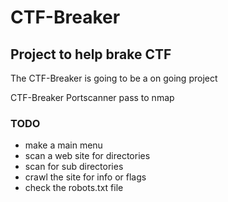 # CTF-Breaker

## Project to help brake CTF

The CTF-Breaker is going to be a on going project 

CTF-Breaker
Portscanner pass to nmap 


### TODO 
- make a main menu 
- scan a web site for directories
- scan for sub directories
- crawl the site for info or flags
- check the robots.txt file
